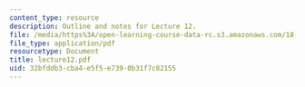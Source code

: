 ```yaml
---
content_type: resource
description: Outline and notes for Lecture 12.
file: /media/https%3A/open-learning-course-data-rc.s3.amazonaws.com/18-965-geometry-of-manifolds-fall-2004/32bfddb3cba4e5f5e7390b31f7c82155_lecture12.pdf
file_type: application/pdf
resourcetype: Document
title: lecture12.pdf
uid: 32bfddb3-cba4-e5f5-e739-0b31f7c82155
---
```

